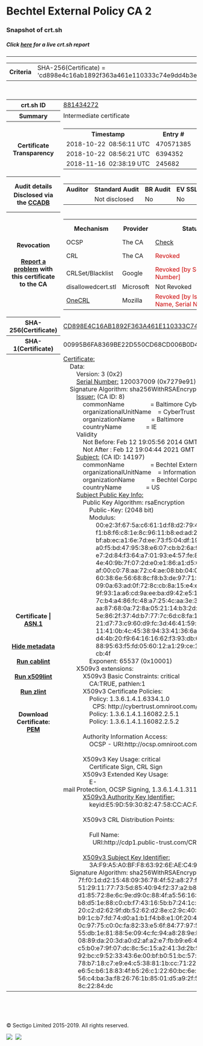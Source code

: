 # Bechtel External Policy CA 2
### Snapshot of crt.sh
##### Click [here](https://crt.sh/?q=CD898E4C16AB1892F363A461E110333C74E9DD4B3E67E22364CCC030EBB5EF5F) for a live crt.sh report

---
<!DOCTYPE HTML PUBLIC "-//W3C//DTD HTML 4.0 Transitional//EN">
<HTML>

<BODY>

<TABLE>
  <TR>
    <TH class="outer">Criteria</TH>
    <TD class="outer">SHA-256(Certificate) = 'cd898e4c16ab1892f363a461e110333c74e9dd4b3e67e22364ccc030ebb5ef5f'</TD>
  </TR>
</TABLE>
<BR>
<TABLE>
  <TR>
    <TH class="outer">crt.sh ID</TH>
    <TD class="outer"><A href="?id=881434272">881434272</A></TD>
  </TR>
  <TR>
    <TH class="outer">Summary</TH>
    <TD class="outer">Intermediate certificate</TD>
  </TR>
  <TR>
    <TH class="outer">Certificate<BR>Transparency</TH>
    <TD class="outer">
<TABLE class="options" style="margin-left:0px">
  <TR>
    <TH>Timestamp</TH>
    <TH>Entry #</TH>
    <TH>Log Operator</TH>
    <TH>Log URL</TH>
  </TR>
  <TR>
    <TD>2018-10-22&nbsp; <FONT class="small">08:56:11 UTC</FONT></TD>
    <TD>470571385</TD>
    <TD>Google</TD>
    <TD>https://ct.googleapis.com/rocketeer</TD>
  </TR>
  <TR>
    <TD>2018-10-22&nbsp; <FONT class="small">08:56:21 UTC</FONT></TD>
    <TD>6394352</TD>
    <TD>Sectigo</TD>
    <TD>https://dodo.ct.comodo.com</TD>
  </TR>
  <TR>
    <TD>2018-11-16&nbsp; <FONT class="small">02:38:19 UTC</FONT></TD>
    <TD>245682</TD>
    <TD>Google</TD>
    <TD>https://ct.googleapis.com/logs/argon2021</TD>
  </TR>
</TABLE>
    </TD>
  </TR>
  <TR>
    <TH class="outer">Audit details<BR>
      <DIV class="small" style="padding-top:3px">Disclosed via the
        <A href="//ccadb-public.secure.force.com/mozilla/PublicAllIntermediateCerts" target="_blank">CCADB</A></DIV>
    </TH>
    <TD class="outer">
<TABLE class="options" style="margin-left:0px">
  <TR>
    <TH>Auditor</TH>
    <TH>Standard Audit</TH>
    <TH>BR Audit</TH>
    <TH>EV SSL Audit</TH>
    <TH>Documents</TH>
    <TH>CCADB</TH>
    <TH>Root Owner / Certificate</TH>
  </TR>
  <TR>
    <TD style="vertical-align:middle"></TD>
    <TD>Not disclosed    <TD>No    <TD>No    <TD>
      <A href="https://content.digicert.com/wp-content/uploads/2019/04/DigiCert_CP_v418.pdf" target="blank">CP</A>
      <A href="https://content.digicert.com/wp-content/uploads/2019/04/DigiCert_CPS_v418.pdf" target="blank">CPS</A>
    </TD>
    <TD><A href="//ccadb.force.com/0011J00001JnbYnQAJ" target="_blank">0011J00001JnbYnQAJ</A></TD>
    <TD><A href="/?id=76">DigiCert</A></TD>
  </TR>
</TABLE>
    </TD>
  </TR>
  <TR>
    <TH class="outer">Revocation<BR><BR>
      <DIV class="small" style="padding-top:3px"><A href="?id=881434272&opt=problemreporting">Report a problem</A> with<BR>this certificate to the CA</DIV></TH>
    <TD class="outer">
      <TABLE class="options" style="margin-left:0px">
        <TR>
          <TH>Mechanism</TH>
          <TH>Provider</TH>
          <TH>Status</TH>
          <TH>Revocation Date</TH>
          <TH>Last Observed in CRL</TH>
          <TH>Last Checked <SPAN style="color:#CC0000;vertical-align:middle;font-size:70%;font-weight:normal">(Error)</SPAN></TH>
        </TR>
        <TR>
          <TD>OCSP</TD>
          <TD>The CA</TD>
          <TD><A href="?id=881434272&opt=ocsp">Check</A></TD>
          <TD><SPAN style="color:#888888">?</SPAN></TD>
          <TD><SPAN style="color:#888888">n/a</SPAN></TD>
          <TD><SPAN style="color:#888888">?</SPAN></TD>
        </TR>
        <TR>
          <TD>CRL</TD>
          <TD>The CA</TD>
          <TD><SPAN style="color:#CC0000">Revoked</SPAN></TD><TD>2018-10-25&nbsp; <FONT class="small">22:54:08 UTC</FONT></TD><TD>2019-11-27&nbsp; <FONT class="small">00:33:19 UTC</FONT></TD><TD>2019-12-04&nbsp; <FONT class="small">20:05:09 UTC</FONT></TD>
        </TR>
        <TR>
          <TD>CRLSet/Blacklist</TD>
          <TD>Google</TD>
          <TD><SPAN style="color:#CC0000">Revoked [by Serial Number]</SPAN></TD>
          <TD><SPAN style="color:#888888">n/a</SPAN></TD>
          <TD><SPAN style="color:#888888">n/a</SPAN></TD>
          <TD><SPAN style="color:#888888">n/a</SPAN></TD>
        </TR>
        <TR>
          <TD>disallowedcert.stl</TD>
          <TD>Microsoft</TD>
          <TD>Not Revoked</TD>
          <TD><SPAN style="color:#888888">n/a</SPAN></TD>
          <TD><SPAN style="color:#888888">n/a</SPAN></TD>
          <TD><SPAN style="color:#888888">n/a</SPAN></TD>
        </TR>
        <TR>
          <TD><A href="/mozilla-onecrl" target="_blank">OneCRL</A></TD>
          <TD>Mozilla</TD>
          <TD><SPAN style="color:#CC0000">Revoked [by Issuer Name, Serial Number]</SPAN></TD><TD>2018-11-02&nbsp; <FONT class="small">11:49:33 UTC</FONT></TD>
          <TD><SPAN style="color:#888888">n/a</SPAN></TD>
          <TD><SPAN style="color:#888888">n/a</SPAN></TD>
        </TR>
      </TABLE>
    </TD>
  </TR>
  <TR>
    <TH class="outer">SHA-256(Certificate)</TH>
    <TD class="outer"><A href="//censys.io/certificates/cd898e4c16ab1892f363a461e110333c74e9dd4b3e67e22364ccc030ebb5ef5f">CD898E4C16AB1892F363A461E110333C74E9DD4B3E67E22364CCC030EBB5EF5F</A></TD>
  </TR>
  <TR>
    <TH class="outer">SHA-1(Certificate)</TH>
    <TD class="outer">00995B6FA8369BE22D550CD68CD006B0D4E40025</TD>
  </TR>
  <TR>
    <TH class="outer">Certificate | <A href="?asn1=881434272">ASN.1</A>
      <SPAN class="small"><BR>
      <BR><BR><A href="?id=881434272&opt=nometadata">Hide metadata</A>
      <BR><BR><A href="?id=881434272&opt=cablint">Run cablint</A>
      <BR><BR><A href="?id=881434272&opt=x509lint">Run x509lint</A>
      <BR><BR><A href="?id=881434272&opt=zlint">Run zlint</A>
      <BR><BR><BR>Download Certificate: <A href="?d=881434272">PEM</A>
      </SPAN>
    </TH>
    <TD class="text"><A href="?d=881434272">Certificate:</A><BR>&nbsp;&nbsp;&nbsp;&nbsp;Data:<BR>&nbsp;&nbsp;&nbsp;&nbsp;&nbsp;&nbsp;&nbsp;&nbsp;Version:&nbsp;3&nbsp;(0x2)<BR>&nbsp;&nbsp;&nbsp;&nbsp;&nbsp;&nbsp;&nbsp;&nbsp;<A href="?serial=07279e91">Serial&nbsp;Number:</A>&nbsp;120037009&nbsp;(0x7279e91)<BR>&nbsp;&nbsp;&nbsp;&nbsp;Signature&nbsp;Algorithm:&nbsp;sha256WithRSAEncryption<BR>&nbsp;&nbsp;&nbsp;&nbsp;&nbsp;&nbsp;&nbsp;&nbsp;<A href="?caid=8">Issuer:</A> <SPAN class="small">(CA ID: 8)</SPAN><BR>&nbsp;&nbsp;&nbsp;&nbsp;&nbsp;&nbsp;&nbsp;&nbsp;&nbsp;&nbsp;&nbsp;&nbsp;commonName&nbsp;&nbsp;&nbsp;&nbsp;&nbsp;&nbsp;&nbsp;&nbsp;&nbsp;&nbsp;&nbsp;&nbsp;&nbsp;&nbsp;&nbsp;&nbsp;=&nbsp;Baltimore&nbsp;CyberTrust&nbsp;Root<BR>&nbsp;&nbsp;&nbsp;&nbsp;&nbsp;&nbsp;&nbsp;&nbsp;&nbsp;&nbsp;&nbsp;&nbsp;organizationalUnitName&nbsp;&nbsp;&nbsp;&nbsp;=&nbsp;CyberTrust<BR>&nbsp;&nbsp;&nbsp;&nbsp;&nbsp;&nbsp;&nbsp;&nbsp;&nbsp;&nbsp;&nbsp;&nbsp;organizationName&nbsp;&nbsp;&nbsp;&nbsp;&nbsp;&nbsp;&nbsp;&nbsp;&nbsp;&nbsp;=&nbsp;Baltimore<BR>&nbsp;&nbsp;&nbsp;&nbsp;&nbsp;&nbsp;&nbsp;&nbsp;&nbsp;&nbsp;&nbsp;&nbsp;countryName&nbsp;&nbsp;&nbsp;&nbsp;&nbsp;&nbsp;&nbsp;&nbsp;&nbsp;&nbsp;&nbsp;&nbsp;&nbsp;&nbsp;&nbsp;=&nbsp;IE<BR>&nbsp;&nbsp;&nbsp;&nbsp;&nbsp;&nbsp;&nbsp;&nbsp;Validity<BR>&nbsp;&nbsp;&nbsp;&nbsp;&nbsp;&nbsp;&nbsp;&nbsp;&nbsp;&nbsp;&nbsp;&nbsp;Not&nbsp;Before:&nbsp;Feb&nbsp;12&nbsp;19:05:56&nbsp;2014&nbsp;GMT<BR>&nbsp;&nbsp;&nbsp;&nbsp;&nbsp;&nbsp;&nbsp;&nbsp;&nbsp;&nbsp;&nbsp;&nbsp;Not&nbsp;After&nbsp;:&nbsp;Feb&nbsp;12&nbsp;19:04:44&nbsp;2021&nbsp;GMT<BR>&nbsp;&nbsp;&nbsp;&nbsp;&nbsp;&nbsp;&nbsp;&nbsp;<A href="?caid=14197">Subject:</A> <SPAN class="small">(CA ID: 14197)</SPAN><BR>&nbsp;&nbsp;&nbsp;&nbsp;&nbsp;&nbsp;&nbsp;&nbsp;&nbsp;&nbsp;&nbsp;&nbsp;commonName&nbsp;&nbsp;&nbsp;&nbsp;&nbsp;&nbsp;&nbsp;&nbsp;&nbsp;&nbsp;&nbsp;&nbsp;&nbsp;&nbsp;&nbsp;&nbsp;=&nbsp;Bechtel&nbsp;External&nbsp;Policy&nbsp;CA&nbsp;2<BR>&nbsp;&nbsp;&nbsp;&nbsp;&nbsp;&nbsp;&nbsp;&nbsp;&nbsp;&nbsp;&nbsp;&nbsp;organizationalUnitName&nbsp;&nbsp;&nbsp;&nbsp;=&nbsp;Information&nbsp;Security<BR>&nbsp;&nbsp;&nbsp;&nbsp;&nbsp;&nbsp;&nbsp;&nbsp;&nbsp;&nbsp;&nbsp;&nbsp;organizationName&nbsp;&nbsp;&nbsp;&nbsp;&nbsp;&nbsp;&nbsp;&nbsp;&nbsp;&nbsp;=&nbsp;Bechtel&nbsp;Corporation<BR>&nbsp;&nbsp;&nbsp;&nbsp;&nbsp;&nbsp;&nbsp;&nbsp;&nbsp;&nbsp;&nbsp;&nbsp;countryName&nbsp;&nbsp;&nbsp;&nbsp;&nbsp;&nbsp;&nbsp;&nbsp;&nbsp;&nbsp;&nbsp;&nbsp;&nbsp;&nbsp;&nbsp;=&nbsp;US<BR>&nbsp;&nbsp;&nbsp;&nbsp;&nbsp;&nbsp;&nbsp;&nbsp;<A href="?spkisha256=68aeae41bf7daa01dc29467de7515f38fa76158790cbf05ec79e2b2f0f1e1c0d">Subject&nbsp;Public&nbsp;Key&nbsp;Info:</A><BR>&nbsp;&nbsp;&nbsp;&nbsp;&nbsp;&nbsp;&nbsp;&nbsp;&nbsp;&nbsp;&nbsp;&nbsp;Public&nbsp;Key&nbsp;Algorithm:&nbsp;rsaEncryption<BR>&nbsp;&nbsp;&nbsp;&nbsp;&nbsp;&nbsp;&nbsp;&nbsp;&nbsp;&nbsp;&nbsp;&nbsp;&nbsp;&nbsp;&nbsp;&nbsp;Public-Key:&nbsp;(2048&nbsp;bit)<BR>&nbsp;&nbsp;&nbsp;&nbsp;&nbsp;&nbsp;&nbsp;&nbsp;&nbsp;&nbsp;&nbsp;&nbsp;&nbsp;&nbsp;&nbsp;&nbsp;Modulus:<BR>&nbsp;&nbsp;&nbsp;&nbsp;&nbsp;&nbsp;&nbsp;&nbsp;&nbsp;&nbsp;&nbsp;&nbsp;&nbsp;&nbsp;&nbsp;&nbsp;&nbsp;&nbsp;&nbsp;&nbsp;00:e2:3f:67:5a:c6:61:1d:f8:d2:79:4d:3c:25:6c:<BR>&nbsp;&nbsp;&nbsp;&nbsp;&nbsp;&nbsp;&nbsp;&nbsp;&nbsp;&nbsp;&nbsp;&nbsp;&nbsp;&nbsp;&nbsp;&nbsp;&nbsp;&nbsp;&nbsp;&nbsp;f1:b8:f6:c8:1e:8c:96:11:b8:ed:ad:24:c9:68:92:<BR>&nbsp;&nbsp;&nbsp;&nbsp;&nbsp;&nbsp;&nbsp;&nbsp;&nbsp;&nbsp;&nbsp;&nbsp;&nbsp;&nbsp;&nbsp;&nbsp;&nbsp;&nbsp;&nbsp;&nbsp;bf:ab:ec:a1:6e:7d:ee:73:f5:04:df:19:22:b3:cd:<BR>&nbsp;&nbsp;&nbsp;&nbsp;&nbsp;&nbsp;&nbsp;&nbsp;&nbsp;&nbsp;&nbsp;&nbsp;&nbsp;&nbsp;&nbsp;&nbsp;&nbsp;&nbsp;&nbsp;&nbsp;a0:f5:bd:47:95:38:e6:07:cb:b2:6a:98:97:d1:41:<BR>&nbsp;&nbsp;&nbsp;&nbsp;&nbsp;&nbsp;&nbsp;&nbsp;&nbsp;&nbsp;&nbsp;&nbsp;&nbsp;&nbsp;&nbsp;&nbsp;&nbsp;&nbsp;&nbsp;&nbsp;e7:2d:84:f3:64:a7:01:93:e4:57:fe:8d:3d:28:1c:<BR>&nbsp;&nbsp;&nbsp;&nbsp;&nbsp;&nbsp;&nbsp;&nbsp;&nbsp;&nbsp;&nbsp;&nbsp;&nbsp;&nbsp;&nbsp;&nbsp;&nbsp;&nbsp;&nbsp;&nbsp;4e:40:9b:7f:07:2d:e0:e1:86:a1:d5:6c:0b:b9:c6:<BR>&nbsp;&nbsp;&nbsp;&nbsp;&nbsp;&nbsp;&nbsp;&nbsp;&nbsp;&nbsp;&nbsp;&nbsp;&nbsp;&nbsp;&nbsp;&nbsp;&nbsp;&nbsp;&nbsp;&nbsp;af:00:c0:78:aa:72:c4:ae:08:bb:04:00:13:d0:52:<BR>&nbsp;&nbsp;&nbsp;&nbsp;&nbsp;&nbsp;&nbsp;&nbsp;&nbsp;&nbsp;&nbsp;&nbsp;&nbsp;&nbsp;&nbsp;&nbsp;&nbsp;&nbsp;&nbsp;&nbsp;60:38:6e:56:68:8c:f8:b3:de:97:71:8b:6b:f3:09:<BR>&nbsp;&nbsp;&nbsp;&nbsp;&nbsp;&nbsp;&nbsp;&nbsp;&nbsp;&nbsp;&nbsp;&nbsp;&nbsp;&nbsp;&nbsp;&nbsp;&nbsp;&nbsp;&nbsp;&nbsp;09:0a:63:ad:0f:72:8c:cb:8a:15:e4:e0:26:90:ad:<BR>&nbsp;&nbsp;&nbsp;&nbsp;&nbsp;&nbsp;&nbsp;&nbsp;&nbsp;&nbsp;&nbsp;&nbsp;&nbsp;&nbsp;&nbsp;&nbsp;&nbsp;&nbsp;&nbsp;&nbsp;9f:93:1a:a6:cd:9a:ee:ba:d9:42:e5:1e:c8:7f:e9:<BR>&nbsp;&nbsp;&nbsp;&nbsp;&nbsp;&nbsp;&nbsp;&nbsp;&nbsp;&nbsp;&nbsp;&nbsp;&nbsp;&nbsp;&nbsp;&nbsp;&nbsp;&nbsp;&nbsp;&nbsp;7c:b4:a4:86:fc:48:a7:25:4c:aa:3e:3b:4a:7a:db:<BR>&nbsp;&nbsp;&nbsp;&nbsp;&nbsp;&nbsp;&nbsp;&nbsp;&nbsp;&nbsp;&nbsp;&nbsp;&nbsp;&nbsp;&nbsp;&nbsp;&nbsp;&nbsp;&nbsp;&nbsp;aa:87:68:0a:72:8a:05:21:14:b3:2d:bf:4c:ff:84:<BR>&nbsp;&nbsp;&nbsp;&nbsp;&nbsp;&nbsp;&nbsp;&nbsp;&nbsp;&nbsp;&nbsp;&nbsp;&nbsp;&nbsp;&nbsp;&nbsp;&nbsp;&nbsp;&nbsp;&nbsp;5e:86:2f:37:4d:b7:77:7c:6d:c8:fa:1c:0c:94:87:<BR>&nbsp;&nbsp;&nbsp;&nbsp;&nbsp;&nbsp;&nbsp;&nbsp;&nbsp;&nbsp;&nbsp;&nbsp;&nbsp;&nbsp;&nbsp;&nbsp;&nbsp;&nbsp;&nbsp;&nbsp;21:d7:73:c9:60:d9:fc:3d:46:41:59:c2:b0:9e:db:<BR>&nbsp;&nbsp;&nbsp;&nbsp;&nbsp;&nbsp;&nbsp;&nbsp;&nbsp;&nbsp;&nbsp;&nbsp;&nbsp;&nbsp;&nbsp;&nbsp;&nbsp;&nbsp;&nbsp;&nbsp;11:41:0b:4c:45:38:94:33:41:36:6a:09:ab:00:4e:<BR>&nbsp;&nbsp;&nbsp;&nbsp;&nbsp;&nbsp;&nbsp;&nbsp;&nbsp;&nbsp;&nbsp;&nbsp;&nbsp;&nbsp;&nbsp;&nbsp;&nbsp;&nbsp;&nbsp;&nbsp;d4:4b:20:f9:64:16:16:62:f3:93:db:63:07:43:8c:<BR>&nbsp;&nbsp;&nbsp;&nbsp;&nbsp;&nbsp;&nbsp;&nbsp;&nbsp;&nbsp;&nbsp;&nbsp;&nbsp;&nbsp;&nbsp;&nbsp;&nbsp;&nbsp;&nbsp;&nbsp;88:95:63:f5:fd:05:60:12:a1:29:ce:1f:0a:ad:da:<BR>&nbsp;&nbsp;&nbsp;&nbsp;&nbsp;&nbsp;&nbsp;&nbsp;&nbsp;&nbsp;&nbsp;&nbsp;&nbsp;&nbsp;&nbsp;&nbsp;&nbsp;&nbsp;&nbsp;&nbsp;cb:4f<BR>&nbsp;&nbsp;&nbsp;&nbsp;&nbsp;&nbsp;&nbsp;&nbsp;&nbsp;&nbsp;&nbsp;&nbsp;&nbsp;&nbsp;&nbsp;&nbsp;Exponent:&nbsp;65537&nbsp;(0x10001)<BR>&nbsp;&nbsp;&nbsp;&nbsp;&nbsp;&nbsp;&nbsp;&nbsp;X509v3&nbsp;extensions:<BR>&nbsp;&nbsp;&nbsp;&nbsp;&nbsp;&nbsp;&nbsp;&nbsp;&nbsp;&nbsp;&nbsp;&nbsp;X509v3&nbsp;Basic&nbsp;Constraints:&nbsp;critical<BR>&nbsp;&nbsp;&nbsp;&nbsp;&nbsp;&nbsp;&nbsp;&nbsp;&nbsp;&nbsp;&nbsp;&nbsp;&nbsp;&nbsp;&nbsp;&nbsp;CA:TRUE,&nbsp;pathlen:1<BR>&nbsp;&nbsp;&nbsp;&nbsp;&nbsp;&nbsp;&nbsp;&nbsp;&nbsp;&nbsp;&nbsp;&nbsp;X509v3&nbsp;Certificate&nbsp;Policies:&nbsp;<BR>&nbsp;&nbsp;&nbsp;&nbsp;&nbsp;&nbsp;&nbsp;&nbsp;&nbsp;&nbsp;&nbsp;&nbsp;&nbsp;&nbsp;&nbsp;&nbsp;Policy:&nbsp;1.3.6.1.4.1.6334.1.0<BR>&nbsp;&nbsp;&nbsp;&nbsp;&nbsp;&nbsp;&nbsp;&nbsp;&nbsp;&nbsp;&nbsp;&nbsp;&nbsp;&nbsp;&nbsp;&nbsp;&nbsp;&nbsp;CPS:&nbsp;http://cybertrust.omniroot.com/repository.cfm<BR>&nbsp;&nbsp;&nbsp;&nbsp;&nbsp;&nbsp;&nbsp;&nbsp;&nbsp;&nbsp;&nbsp;&nbsp;&nbsp;&nbsp;&nbsp;&nbsp;Policy:&nbsp;1.3.6.1.4.1.16082.2.5.1<BR>&nbsp;&nbsp;&nbsp;&nbsp;&nbsp;&nbsp;&nbsp;&nbsp;&nbsp;&nbsp;&nbsp;&nbsp;&nbsp;&nbsp;&nbsp;&nbsp;Policy:&nbsp;1.3.6.1.4.1.16082.2.5.2<BR><BR>&nbsp;&nbsp;&nbsp;&nbsp;&nbsp;&nbsp;&nbsp;&nbsp;&nbsp;&nbsp;&nbsp;&nbsp;Authority&nbsp;Information&nbsp;Access:&nbsp;<BR>&nbsp;&nbsp;&nbsp;&nbsp;&nbsp;&nbsp;&nbsp;&nbsp;&nbsp;&nbsp;&nbsp;&nbsp;&nbsp;&nbsp;&nbsp;&nbsp;OCSP&nbsp;-&nbsp;URI:http://ocsp.omniroot.com/baltimoreroot<BR><BR>&nbsp;&nbsp;&nbsp;&nbsp;&nbsp;&nbsp;&nbsp;&nbsp;&nbsp;&nbsp;&nbsp;&nbsp;X509v3&nbsp;Key&nbsp;Usage:&nbsp;critical<BR>&nbsp;&nbsp;&nbsp;&nbsp;&nbsp;&nbsp;&nbsp;&nbsp;&nbsp;&nbsp;&nbsp;&nbsp;&nbsp;&nbsp;&nbsp;&nbsp;Certificate&nbsp;Sign,&nbsp;CRL&nbsp;Sign<BR>&nbsp;&nbsp;&nbsp;&nbsp;&nbsp;&nbsp;&nbsp;&nbsp;&nbsp;&nbsp;&nbsp;&nbsp;X509v3&nbsp;Extended&nbsp;Key&nbsp;Usage:&nbsp;<BR>&nbsp;&nbsp;&nbsp;&nbsp;&nbsp;&nbsp;&nbsp;&nbsp;&nbsp;&nbsp;&nbsp;&nbsp;&nbsp;&nbsp;&nbsp;&nbsp;E-mail&nbsp;Protection,&nbsp;OCSP&nbsp;Signing,&nbsp;1.3.6.1.4.1.311.21.5,&nbsp;1.3.6.1.4.1.311.21.6,&nbsp;1.3.6.1.4.1.16082.2.3.5,&nbsp;1.3.6.1.4.1.16082.2.3.6<BR>&nbsp;&nbsp;&nbsp;&nbsp;&nbsp;&nbsp;&nbsp;&nbsp;&nbsp;&nbsp;&nbsp;&nbsp;<A href="?ski=e59d5930824758ccacfa085436867b3ab5044df0">X509v3&nbsp;Authority&nbsp;Key&nbsp;Identifier:</A><BR>&nbsp;&nbsp;&nbsp;&nbsp;&nbsp;&nbsp;&nbsp;&nbsp;&nbsp;&nbsp;&nbsp;&nbsp;&nbsp;&nbsp;&nbsp;&nbsp;keyid:E5:9D:59:30:82:47:58:CC:AC:FA:08:54:36:86:7B:3A:B5:04:4D:F0<BR><BR>&nbsp;&nbsp;&nbsp;&nbsp;&nbsp;&nbsp;&nbsp;&nbsp;&nbsp;&nbsp;&nbsp;&nbsp;X509v3&nbsp;CRL&nbsp;Distribution&nbsp;Points:&nbsp;<BR><BR>&nbsp;&nbsp;&nbsp;&nbsp;&nbsp;&nbsp;&nbsp;&nbsp;&nbsp;&nbsp;&nbsp;&nbsp;&nbsp;&nbsp;&nbsp;&nbsp;Full&nbsp;Name:<BR>&nbsp;&nbsp;&nbsp;&nbsp;&nbsp;&nbsp;&nbsp;&nbsp;&nbsp;&nbsp;&nbsp;&nbsp;&nbsp;&nbsp;&nbsp;&nbsp;&nbsp;&nbsp;URI:http://cdp1.public-trust.com/CRL/Omniroot2025.crl<BR><BR>&nbsp;&nbsp;&nbsp;&nbsp;&nbsp;&nbsp;&nbsp;&nbsp;&nbsp;&nbsp;&nbsp;&nbsp;<A href="?ski=3af9a5a0bff863926eaec49677c151665e06bd09">X509v3&nbsp;Subject&nbsp;Key&nbsp;Identifier:</A><BR>&nbsp;&nbsp;&nbsp;&nbsp;&nbsp;&nbsp;&nbsp;&nbsp;&nbsp;&nbsp;&nbsp;&nbsp;&nbsp;&nbsp;&nbsp;&nbsp;3A:F9:A5:A0:BF:F8:63:92:6E:AE:C4:96:77:C1:51:66:5E:06:BD:09<BR>&nbsp;&nbsp;&nbsp;&nbsp;Signature&nbsp;Algorithm:&nbsp;sha256WithRSAEncryption<BR>&nbsp;&nbsp;&nbsp;&nbsp;&nbsp;&nbsp;&nbsp;&nbsp;&nbsp;7f:f0:1d:d2:15:48:09:36:78:4f:52:a8:27:fd:71:e1:7a:11:<BR>&nbsp;&nbsp;&nbsp;&nbsp;&nbsp;&nbsp;&nbsp;&nbsp;&nbsp;51:29:11:77:73:5d:85:40:94:f2:37:a2:b8:12:51:36:6e:1b:<BR>&nbsp;&nbsp;&nbsp;&nbsp;&nbsp;&nbsp;&nbsp;&nbsp;&nbsp;d1:85:72:8e:6c:9e:d9:0c:88:4f:a5:56:16:7c:08:32:0c:76:<BR>&nbsp;&nbsp;&nbsp;&nbsp;&nbsp;&nbsp;&nbsp;&nbsp;&nbsp;b8:d5:1e:88:c0:cb:f7:43:16:5b:b7:24:1c:cd:a9:e2:74:e9:<BR>&nbsp;&nbsp;&nbsp;&nbsp;&nbsp;&nbsp;&nbsp;&nbsp;&nbsp;20:c2:d2:62:9f:db:52:62:d2:8e:c2:9c:40:32:e7:1c:ef:a6:<BR>&nbsp;&nbsp;&nbsp;&nbsp;&nbsp;&nbsp;&nbsp;&nbsp;&nbsp;b9:1c:b7:fd:74:d0:a1:b1:f4:b8:e1:0f:20:46:f0:ed:f2:10:<BR>&nbsp;&nbsp;&nbsp;&nbsp;&nbsp;&nbsp;&nbsp;&nbsp;&nbsp;0c:97:75:c0:0c:fa:82:33:e5:6f:84:77:97:57:35:19:43:d8:<BR>&nbsp;&nbsp;&nbsp;&nbsp;&nbsp;&nbsp;&nbsp;&nbsp;&nbsp;55:db:1e:81:88:5e:09:4c:fc:94:a8:28:9e:b8:3c:f5:3c:a6:<BR>&nbsp;&nbsp;&nbsp;&nbsp;&nbsp;&nbsp;&nbsp;&nbsp;&nbsp;08:89:da:20:3d:a0:d2:af:a2:e7:fb:b9:e6:4a:b9:44:e6:81:<BR>&nbsp;&nbsp;&nbsp;&nbsp;&nbsp;&nbsp;&nbsp;&nbsp;&nbsp;c5:b0:e7:9f:07:dc:8c:5c:15:a2:41:3d:2b:57:d2:56:22:71:<BR>&nbsp;&nbsp;&nbsp;&nbsp;&nbsp;&nbsp;&nbsp;&nbsp;&nbsp;92:bc:c9:52:33:43:6e:00:bf:b0:51:bc:57:c5:06:e7:bf:c8:<BR>&nbsp;&nbsp;&nbsp;&nbsp;&nbsp;&nbsp;&nbsp;&nbsp;&nbsp;78:b7:18:c7:e9:e4:c5:38:81:1b:cc:71:22:d4:2d:25:f2:34:<BR>&nbsp;&nbsp;&nbsp;&nbsp;&nbsp;&nbsp;&nbsp;&nbsp;&nbsp;e6:5c:b6:18:83:4f:b5:26:c1:22:60:bc:6e:19:d7:89:34:ac:<BR>&nbsp;&nbsp;&nbsp;&nbsp;&nbsp;&nbsp;&nbsp;&nbsp;&nbsp;56:c4:ba:3a:f8:26:76:1b:85:01:d5:a9:2f:58:d6:c0:2e:9c:<BR>&nbsp;&nbsp;&nbsp;&nbsp;&nbsp;&nbsp;&nbsp;&nbsp;&nbsp;8c:22:84:dc<BR>    </TD>
  </TR>
</TABLE>

  <BR><BR><BR>

  <P class="copyright">&copy; Sectigo Limited 2015-2019. All rights reserved.</P>
  <DIV>
    <A href="https://sectigo.com/"><IMG src="/sectigo_s.png"></A>
    &nbsp;<A href="https://github.com/crtsh"><IMG src="/GitHub-Mark-32px.png"></A>
  </DIV>
</BODY>
</HTML>
